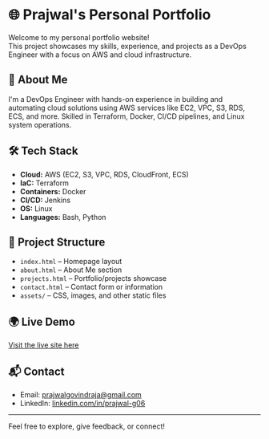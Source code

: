 # 🌐 Prajwal's Personal Portfolio

Welcome to my personal portfolio website!  
This project showcases my skills, experience, and projects as a DevOps Engineer with a focus on AWS and cloud infrastructure.

## 🚀 About Me
I'm a DevOps Engineer with hands-on experience in building and automating cloud solutions using AWS services like EC2, VPC, S3, RDS, ECS, and more. Skilled in Terraform, Docker, CI/CD pipelines, and Linux system operations.

## 🛠️ Tech Stack
- **Cloud:** AWS (EC2, S3, VPC, RDS, CloudFront, ECS)
- **IaC:** Terraform
- **Containers:** Docker
- **CI/CD:** Jenkins
- **OS:** Linux
- **Languages:** Bash, Python

## 📂 Project Structure
- `index.html` – Homepage layout
- `about.html` – About Me section
- `projects.html` – Portfolio/projects showcase
- `contact.html` – Contact form or information
- `assets/` – CSS, images, and other static files

## 🌍 Live Demo
[Visit the live site here](https://master.d39mbm0lujnu0y.amplifyapp.com/)

## 📬 Contact
- Email: prajwalgovindraja@gmail.com  
- LinkedIn: [linkedin.com/in/prajwal-g06](https://www.linkedin.com/in/prajwal-g06/)

---

Feel free to explore, give feedback, or connect!

